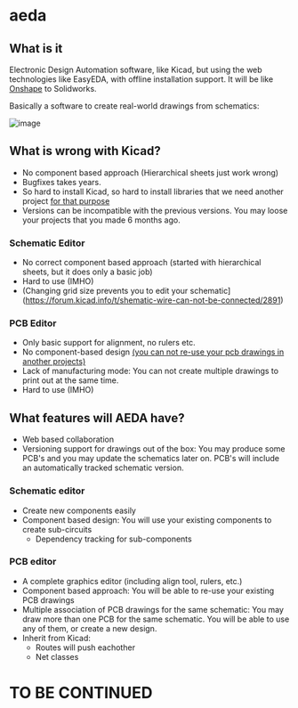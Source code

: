 # aeda

## What is it 

Electronic Design Automation software, like Kicad, but using the web technologies like EasyEDA, with offline installation support. It will be like [Onshape](https://www.onshape.com/) to Solidworks.

Basically a software to create real-world drawings from schematics:

![image](https://user-images.githubusercontent.com/6639874/33883344-862bcbd6-df4c-11e7-84c9-7a077be731a9.png)


## What is wrong with Kicad?  

- No component based approach (Hierarchical sheets just work wrong)
- Bugfixes takes years. 
- So hard to install Kicad, so hard to install libraries that we need another project [for that purpose](https://github.com/aktos-io/kicad-install)
- Versions can be incompatible with the previous versions. You may loose your projects that you made 6 months ago. 

### Schematic Editor 

- No correct component based approach (started with hierarchical sheets, but it does only a basic job)
- Hard to use (IMHO)
- (Changing grid size prevents you to edit your schematic](https://forum.kicad.info/t/shematic-wire-can-not-be-connected/2891)

### PCB Editor

- Only basic support for alignment, no rulers etc.
- No component-based design [(you can not re-use your pcb drawings in another projects)](https://forum.kicad.info/t/can-i-merge-2-separate-kicad-board-designs-into-new-pcb-layout/821)
- Lack of manufacturing mode: You can not create multiple drawings to print out at the same time.
- Hard to use (IMHO)


## What features will AEDA have?

- Web based collaboration
- Versioning support for drawings out of the box: You may produce some PCB's and you may update the schematics later on. PCB's will include an automatically tracked schematic version.

### Schematic editor 
  - Create new components easily 
  - Component based design: You will use your existing components to create sub-circuits
    - Dependency tracking for sub-components
    
### PCB editor 
  - A complete graphics editor (including align tool, rulers, etc.)
  - Component based approach: You will be able to re-use your existing PCB drawings 
  - Multiple association of PCB drawings for the same schematic: You may draw more than one PCB for the same schematic. You will be able to use any of them, or create a new design. 
  - Inherit from Kicad: 
    - Routes will push eachother
    - Net classes 
    
    
# TO BE CONTINUED
  

